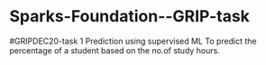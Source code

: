 # Sparks-Foundation--GRIP-task
#GRIPDEC20-task 1
Prediction using supervised ML
To predict the percentage of a student based on the no.of study hours.
